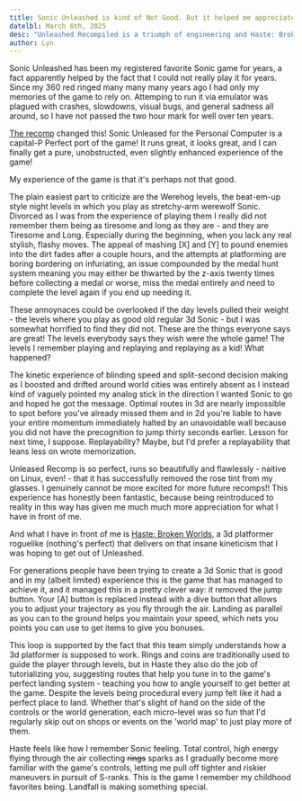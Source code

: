 ```yaml
---
title: Sonic Unleashed is kind of Not Good. But it helped me appreciate Haste, which is.
datelbl: March 6th, 2025
desc: "Unleashed Recompiled is a triumph of engineering and Haste: Broken Worlds is a triumph of Landfall."
author: Lyn
---
```


Sonic Unleashed has been my registered favorite Sonic game for years, a fact apparently helped by the fact that I could not really play it for years. Since my 360 red ringed many many many years ago I had only my memories of the game to rely on.
Attemping to run it via emulator was plagued with crashes, slowdowns, visual bugs, and general sadness all around, so I have not passed the two hour mark for well over ten years. 

[The recomp](https://github.com/hedge-dev/UnleashedRecomp) changed this! Sonic Unleased for the Personal Computer is a capital-P Perfect port of the game! It runs great, it looks great, and I can finally get a pure, unobstructed, even slightly enhanced experience of the game!

My experience of the game is that it's perhaps not that good.

The plain easiest part to criticize are the Werehog levels, the beat-em-up style night levels in which you play as stretchy-arm werewolf Sonic. Divorced as I was from the experience of playing them I really did not remember them being as tiresome and long as they are - and they are Tiresome and Long. Especially during the beginning, when you lack any real stylish, flashy moves. The appeal of mashing [X] and [Y] to pound enemies into the dirt fades after a couple hours, and the attempts at platforming are boring bordering on infuriating, an issue compounded by the medal hunt system meaning you may either be thwarted by the z-axis twenty times before collecting a medal or worse, miss the medal entirely and need to complete the level again if you end up needing it. 

These annoynaces could be overlooked if the day levels pulled their weight - the levels where you play as good old regular 3d Sonic - but I was somewhat horrified to find they did not. These are the things everyone says are great! The levels everybody says they wish were the whole game! The levels I remember playing and replaying and replaying as a kid! What happened?

The kinetic experience of blinding speed and split-second decision making as I boosted and drifted around world cities was entirely absent as I instead kind of vaguely pointed my analog stick in the direction I wanted Sonic to go and hoped he got the message. Optimal routes in 3d are nearly impossible to spot before you've already missed them and in 2d you're liable to have your entire momentum immediately halted by an unavoidable wall because you did not have the precognition to jump thirty seconds earlier. Lesson for next time, I suppose. Replayability? Maybe, but I'd prefer a replayability that leans less on wrote memorization.

Unleased Recomp is so perfect, runs so beautifully and flawlessly - naitive on Linux, even! - that it has successfully removed the rose tint from my glasses. I genuinely cannot be more excited for more future recomps!! This experience has honestly been fantastic, because being reintroduced to reality in this way has given me much much more appreciation for what I have in front of me.

And what I have in front of me is [Haste: Broken Worlds](https://store.steampowered.com/app/1796470/HASTE_Broken_Worlds/), a 3d platformer roguelike (nothing's perfect) that delivers on that insane kineticism that I was hoping to get out of Unleashed.

For generations people have been trying to create a 3d Sonic that is good and in my (albeit limited) experience this is the game that has managed to achieve it, and it managed this in a pretty clever way: it removed the jump button. Your [A] button is replaced instead with a dive button that allows you to adjust your trajectory as you fly through the air. Landing as parallel as you can to the ground helps you maintain your speed, which nets you points you can use to get items to give you bonuses. 

This loop is supported by the fact that this team simply understands how a 3d platformer is supposed to work. Rings and coins are traditionally used to guide the player through levels, but in Haste they also do the job of tutorializing you, suggesting routes that help you tune in to the game's perfect landing system - teaching you how to angle yourself to get better at the game. Despite the levels being procedural every jump felt like it had a perfect place to land. Whether that's slight of hand on the side of the controls or the world generation, each micro-level was so fun that I'd regularly skip out on shops or events on the 'world map' to just play more of them. 

Haste feels like how I remember Sonic feeling. Total control, high energy flying through the air collecting ~~rings~~ sparks as I gradually become more familiar with the game's controls, letting me pull off tighter and riskier maneuvers in pursuit of S-ranks. This is the game I remember my childhood favorites being. Landfall is making something special.
